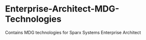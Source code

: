 # Enterprise-Architect-MDG-Technologies
Contains MDG technologies for Sparx Systems Enterprise Architect
